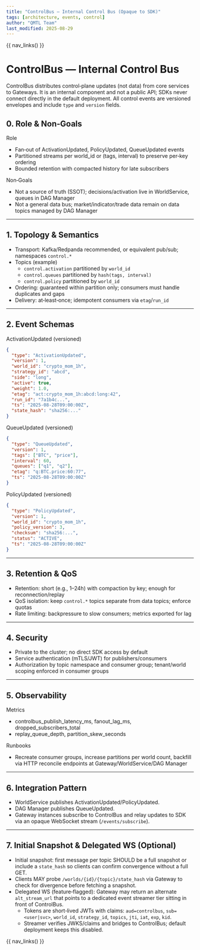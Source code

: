 ```yaml
---
title: "ControlBus — Internal Control Bus (Opaque to SDK)"
tags: [architecture, events, control]
author: "QMTL Team"
last_modified: 2025-08-29
---
```


{{ nav_links() }}

# ControlBus — Internal Control Bus

ControlBus distributes control‑plane updates (not data) from core services to Gateways. It is an internal component and not a public API; SDKs never connect directly in the default deployment. All control events are versioned envelopes and include `type` and `version` fields.

## 0. Role & Non‑Goals

Role
- Fan‑out of ActivationUpdated, PolicyUpdated, QueueUpdated events
- Partitioned streams per world_id or (tags, interval) to preserve per‑key ordering
- Bounded retention with compacted history for late subscribers

Non‑Goals
- Not a source of truth (SSOT); decisions/activation live in WorldService, queues in DAG Manager
- Not a general data bus; market/indicator/trade data remain on data topics managed by DAG Manager

---

## 1. Topology & Semantics

- Transport: Kafka/Redpanda recommended, or equivalent pub/sub; namespaces `control.*`
- Topics (example)
  - `control.activation` partitioned by `world_id`
  - `control.queues` partitioned by `hash(tags, interval)`
  - `control.policy` partitioned by `world_id`
- Ordering: guaranteed within partition only; consumers must handle duplicates and gaps
- Delivery: at‑least‑once; idempotent consumers via `etag`/`run_id`

---

## 2. Event Schemas

ActivationUpdated (versioned)
```json
{
  "type": "ActivationUpdated",
  "version": 1,
  "world_id": "crypto_mom_1h",
  "strategy_id": "abcd",
  "side": "long",
  "active": true,
  "weight": 1.0,
  "etag": "act:crypto_mom_1h:abcd:long:42",
  "run_id": "7a1b4c...",
  "ts": "2025-08-28T09:00:00Z",
  "state_hash": "sha256:..."
}
```

QueueUpdated (versioned)
```json
{
  "type": "QueueUpdated",
  "version": 1,
  "tags": ["BTC", "price"],
  "interval": 60,
  "queues": ["q1", "q2"],
  "etag": "q:BTC.price:60:77",
  "ts": "2025-08-28T09:00:00Z"
}
```

PolicyUpdated (versioned)
```json
{
  "type": "PolicyUpdated",
  "version": 1,
  "world_id": "crypto_mom_1h",
  "policy_version": 3,
  "checksum": "sha256:...",
  "status": "ACTIVE",
  "ts": "2025-08-28T09:00:00Z"
}
```

---

## 3. Retention & QoS

- Retention: short (e.g., 1–24h) with compaction by key; enough for reconnection/replay
- QoS isolation: keep `control.*` topics separate from data topics; enforce quotas
- Rate limiting: backpressure to slow consumers; metrics exported for lag

---

## 4. Security

- Private to the cluster; no direct SDK access by default
- Service authentication (mTLS/JWT) for publishers/consumers
- Authorization by topic namespace and consumer group; tenant/world scoping enforced in consumer groups

---

## 5. Observability

Metrics
- controlbus_publish_latency_ms, fanout_lag_ms, dropped_subscribers_total
- replay_queue_depth, partition_skew_seconds

Runbooks
- Recreate consumer groups, increase partitions per world count, backfill via HTTP reconcile endpoints at Gateway/WorldService/DAG Manager

---

## 6. Integration Pattern

- WorldService publishes ActivationUpdated/PolicyUpdated.
- DAG Manager publishes QueueUpdated.
- Gateway instances subscribe to ControlBus and relay updates to SDK via an opaque WebSocket stream (`/events/subscribe`).

---

## 7. Initial Snapshot & Delegated WS (Optional)

- Initial snapshot: first message per topic SHOULD be a full snapshot or include a `state_hash` so clients can confirm convergence without a full GET.
- Clients MAY probe `/worlds/{id}/{topic}/state_hash` via Gateway to check for divergence before fetching a snapshot.
- Delegated WS (feature‑flagged): Gateway may return an alternate `alt_stream_url` that points to a dedicated event streamer tier sitting in front of ControlBus.
  - Tokens are short‑lived JWTs with claims: `aud=controlbus`, `sub=<user|svc>`, `world_id`, `strategy_id`, `topics`, `jti`, `iat`, `exp`, `kid`.
  - Streamer verifies JWKS/claims and bridges to ControlBus; default deployment keeps this disabled.

{{ nav_links() }}
